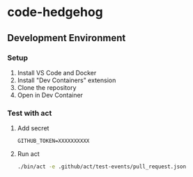 # code-hedgehog

## Development Environment

### Setup
1. Install VS Code and Docker
2. Install "Dev Containers" extension
3. Clone the repository
4. Open in Dev Container

### Test with act

1. Add secret
    
    ```.act.secrets
    GITHUB_TOKEN=XXXXXXXXXX
    ```

1. Run act
    
    ```bash
    ./bin/act -e .github/act/test-events/pull_request.json
    ```

